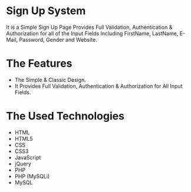 # Sign Up System
It is a Simple Sign Up Page Provides Full Validation, Authentication & Authorization for all of the Input Fields Including FirstName, LastName, E-Mail, Password, Gender and Website.

# The Features
* The Simple & Classic Design.
* It Provides Full Validation, Authentication & Authorization for All Input Fields.

# The Used Technologies
* HTML
* HTML5
* CSS
* CSS3
* JavaScript
* jQuery
* PHP
* PHP (MySQLi)
* MySQL
